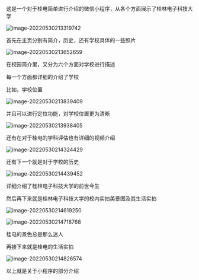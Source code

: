这是一个对于桂电简单进行介绍的微信小程序，从各个方面展示了桂林电子科技大学

![image-20220530213319742](C:\Users\zhuda\AppData\Roaming\Typora\typora-user-images\image-20220530213319742.png)

首先在主页分别有简介，历史，还有学校具体的一些照片

![image-20220530213652659](C:\Users\zhuda\AppData\Roaming\Typora\typora-user-images\image-20220530213652659.png)

在校园简介里，又分为六个方面对学校进行描述

每一个方面都详细的介绍了学校

比如，学校位置

![image-20220530213839409](C:\Users\zhuda\AppData\Roaming\Typora\typora-user-images\image-20220530213839409.png)

并且可以进行定位功能，对学校位置更为清晰

![image-20220530213938405](C:\Users\zhuda\AppData\Roaming\Typora\typora-user-images\image-20220530213938405.png)

还有在对于桂电的学科评估也有详细的视频介绍

![image-20220530214324429](C:\Users\zhuda\AppData\Roaming\Typora\typora-user-images\image-20220530214324429.png)

还有下一个就是对于学校的历史

![image-20220530214439452](C:\Users\zhuda\AppData\Roaming\Typora\typora-user-images\image-20220530214439452.png)

详细介绍了桂林电子科技大学的前世今生

然后再下来就是桂林电子科技大学的校内实拍美景图及其生活实拍

![image-20220530214619250](C:\Users\zhuda\AppData\Roaming\Typora\typora-user-images\image-20220530214619250.png)

![image-20220530214718768](C:\Users\zhuda\AppData\Roaming\Typora\typora-user-images\image-20220530214718768.png)

桂电的景色总是那么迷人

再接下来就是桂电的生活实拍

![image-20220530214826574](C:\Users\zhuda\AppData\Roaming\Typora\typora-user-images\image-20220530214826574.png)

以上就是关于小程序的部分介绍

